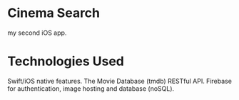# Cinema Search
my second iOS app.

# Technologies Used
Swift/iOS native features. 
The Movie Database (tmdb) RESTful API.
Firebase for authentication, image hosting and database (noSQL).
